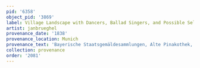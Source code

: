 ```yaml
---
pid: '6358'
object_pid: '3869'
label: Village Landscape with Dancers, Ballad Singers, and Possible Self Portrait
artist: janbrueghel
provenance_date: '1838'
provenance_location: Munich
provenance_text: 'Bayerische Staatsgemäldesammlungen, Alte Pinakothek, inv. #205'
collection: provenance
order: '2081'
---
```

